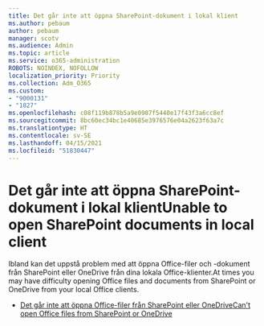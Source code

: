 ```yaml
---
title: Det går inte att öppna SharePoint-dokument i lokal klient
ms.author: pebaum
author: pebaum
manager: scotv
ms.audience: Admin
ms.topic: article
ms.service: o365-administration
ROBOTS: NOINDEX, NOFOLLOW
localization_priority: Priority
ms.collection: Adm_O365
ms.custom:
- "9000131"
- "1827"
ms.openlocfilehash: c08f119b878b5a9e0987f5440e17f43f3a6cc8ef
ms.sourcegitcommit: 8bc60ec34bc1e40685e3976576e04a2623f63a7c
ms.translationtype: HT
ms.contentlocale: sv-SE
ms.lasthandoff: 04/15/2021
ms.locfileid: "51830447"
---
```

# <a name="unable-to-open-sharepoint-documents-in-local-client"></a><span data-ttu-id="a1ee9-102">Det går inte att öppna SharePoint-dokument i lokal klient</span><span class="sxs-lookup"><span data-stu-id="a1ee9-102">Unable to open SharePoint documents in local client</span></span>

<span data-ttu-id="a1ee9-103">Ibland kan det uppstå problem med att öppna Office-filer och -dokument från SharePoint eller OneDrive från dina lokala Office-klienter.</span><span class="sxs-lookup"><span data-stu-id="a1ee9-103">At times you may have difficulty opening Office files and documents from SharePoint or OneDrive from your local Office clients.</span></span>

- [<span data-ttu-id="a1ee9-104">Det går inte att öppna Office-filer från SharePoint eller OneDrive</span><span class="sxs-lookup"><span data-stu-id="a1ee9-104">Can't open Office files from SharePoint or OneDrive</span></span>](https://docs.microsoft.com/sharepoint/troubleshoot/administration/cant-open-office-files)

